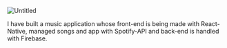 ![Untitled](https://user-images.githubusercontent.com/68509679/124391904-7b226900-dd10-11eb-9e76-ce4decce3b65.png)



I have built a music application whose front-end is being made with React-Native, managed songs and app with Spotify-API and back-end is handled with Firebase.
